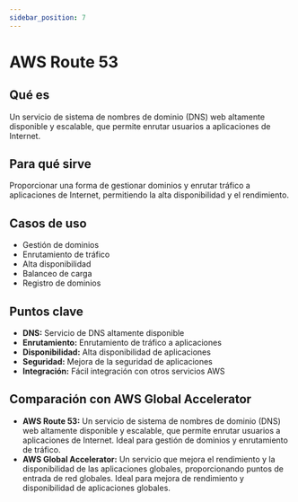 ```yaml
---
sidebar_position: 7
---
```


# AWS Route 53

## Qué es
Un servicio de sistema de nombres de dominio (DNS) web altamente disponible y escalable, que permite enrutar usuarios a aplicaciones de Internet.

## Para qué sirve
Proporcionar una forma de gestionar dominios y enrutar tráfico a aplicaciones de Internet, permitiendo la alta disponibilidad y el rendimiento.

## Casos de uso
- Gestión de dominios
- Enrutamiento de tráfico
- Alta disponibilidad
- Balanceo de carga
- Registro de dominios

## Puntos clave
- **DNS:** Servicio de DNS altamente disponible
- **Enrutamiento:** Enrutamiento de tráfico a aplicaciones
- **Disponibilidad:** Alta disponibilidad de aplicaciones
- **Seguridad:** Mejora de la seguridad de aplicaciones
- **Integración:** Fácil integración con otros servicios AWS

## Comparación con AWS Global Accelerator
- **AWS Route 53:** Un servicio de sistema de nombres de dominio (DNS) web altamente disponible y escalable, que permite enrutar usuarios a aplicaciones de Internet. Ideal para gestión de dominios y enrutamiento de tráfico.
- **AWS Global Accelerator:** Un servicio que mejora el rendimiento y la disponibilidad de las aplicaciones globales, proporcionando puntos de entrada de red globales. Ideal para mejora de rendimiento y disponibilidad de aplicaciones globales. 